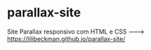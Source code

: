 # parallax-site
Site Parallax responsivo com HTML e CSS ---> https://lilibeckman.github.io/parallax-site/

